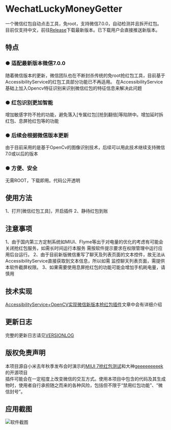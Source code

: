# WechatLuckyMoneyGetter
一个微信红包自动点击工具，免root，支持微信7.0.0，自动检测并且拆开红包。<br>
目前仅支持中文，前往[Release](https://github.com/LnJan/WechatLuckyMoneyGetter/releases)下载最新版本。已下载用户会直接推送新版本。<br>

## 特点
### ● 适配最新版本微信7.0.0
随着微信版本的更新，微信团队也在不断封杀传统的免root抢红包工具，目前基于AccessibilityService的红包工具部分功能已不再适用。
在AccessibilityService基础上加入Opencv特征识别来识别微信红包的特征信息来解决此问题
### ● 红包识别更加智能
增加敏感字符不抢的功能，避免落入[专属红包]\[抢到翻倍]等陷阱中。增加延时拆红包、息屏抢红包等的功能
### ● 后续会根据微信版本更新
由于目前采用的是基于OpenCv的图像识别技术，后续可以用此技术继续支持微信7.0或以后的版本
### ● 方便、安全
无需ROOT，下载即用。代码公开透明     
## 使用方法
1、打开[微信红包工具]，开启插件
2、静待红包到账
    
## 注意事项
1、由于国内第三方定制系统如MIUI、Flyme等出于对电量的优化的考虑有可能会关闭抢红包服务，如需长时间运行本服务
需按软件提示要求在权限管理中运行应用后台运行。
2、由于目前新版微信重写了聊天及列表页面的文本控件，故无法从AccessibilityService直接获取到文本信息，所以如需
监控聊天列表页面，需提供本软件截屏权限。
3、如果需要使用息屏抢红包的功能可能会增加手机耗电量，请慎用

## 技术实现
[AccessibilityService+OpenCV实现微信新版本抢红包插件](https://www.jianshu.com/p/c269a1a1866b)文章中会有详细介绍
    
## 更新日志
完整的更新日志请见[VERSIONLOG](https://github.com/LnJan/WechatLuckyMoneyGetter/blob/master/VERSIONLOG.md)
## 版权免责声明
本项目源自小米去年秋季发布会时演示的[MIUI 7抢红包测试](https://github.com/XiaoMi/LuckyMoneyTool)和大神[geeeeeeeeek](https://github.com/geeeeeeeeek/WeChatLuckyMoney)的开源项目<br>
插件可能会在一定程度上改变微信的交互方式。使用本项目中包含的代码及其生成物时，使用者自行承担随之而来的各种风险，包括但不限于“禁用红包功能”、“微信封号”。

## 应用截图
![软件截图](https://github.com/LnJan/WechatLuckyMoneyGetter/blob/master/screenshot.jpg)
